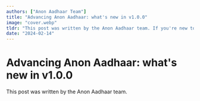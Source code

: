 ```yaml
---
authors: ["Anon Aadhaar Team"]
title: "Advancing Anon Aadhaar: what's new in v1.0.0"
image: "cover.webp"
tldr: "This post was written by the Anon Aadhaar team. If you're new to Anon Aadhaar make sure to read our initial announcement post."
date: "2024-02-14"
---
```


# Advancing Anon Aadhaar: what's new in v1.0.0

This post was written by the Anon Aadhaar team.
